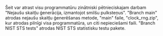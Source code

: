 Šeit var atrast visu programmatūru zinātniski pētnieciskajam darbam "Nejaušu skaitļu ģenerācija, izmantojot smilšu pulksteņus". "Branch main" atrodas nejaušu skaitļu ģenerēšanas metode, "main" faile, "clock_rng.zip", kur atrodas pilnīgi visa programmatūra, un citi nepieciešami faili. "Branch NIST STS tests" atrodas NIST STS statistisku testu pakete.
